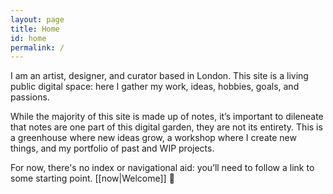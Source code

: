 ```yaml
---
layout: page
title: Home
id: home
permalink: /
---
```

I am an artist, designer, and curator based in London. This site is a living public digital space: here I gather my work, ideas, hobbies, goals, and passions. 

While the majority of this site is made up of notes, it’s important to dileneate that notes are one part of this digital garden, they are not its entirety. This is a greenhouse where new ideas grow, a workshop where I create new things, and my portfolio of past and WIP projects.

For now, there's no index or navigational aid: you’ll need to follow a link to some starting point. [[now|Welcome]] &#128075;


